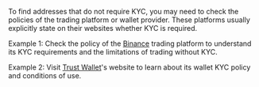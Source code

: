 To find addresses that do not require KYC, you may need to check the policies of the trading platform or wallet provider. These platforms usually explicitly state on their websites whether KYC is required.

Example 1: Check the policy of the [Binance](https://www.binance.com/en) trading platform to understand its KYC requirements and the limitations of trading without KYC.

Example 2: Visit [Trust Wallet](https://trustwallet.com/)'s website to learn about its wallet KYC policy and conditions of use.